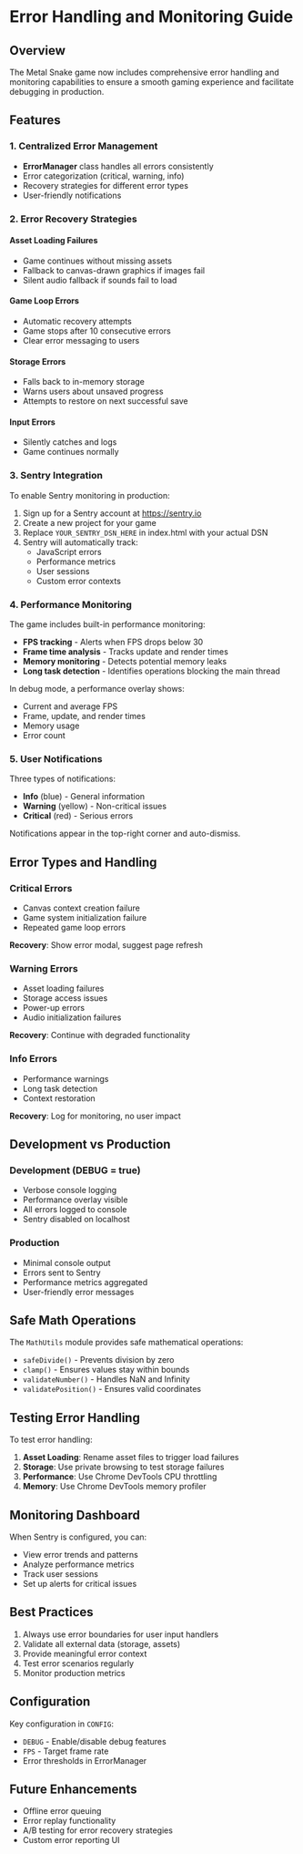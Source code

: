 # Error Handling and Monitoring Guide

## Overview

The Metal Snake game now includes comprehensive error handling and monitoring capabilities to ensure a smooth gaming experience and facilitate debugging in production.

## Features

### 1. Centralized Error Management
- **ErrorManager** class handles all errors consistently
- Error categorization (critical, warning, info)
- Recovery strategies for different error types
- User-friendly notifications

### 2. Error Recovery Strategies

#### Asset Loading Failures
- Game continues without missing assets
- Fallback to canvas-drawn graphics if images fail
- Silent audio fallback if sounds fail to load

#### Game Loop Errors
- Automatic recovery attempts
- Game stops after 10 consecutive errors
- Clear error messaging to users

#### Storage Errors
- Falls back to in-memory storage
- Warns users about unsaved progress
- Attempts to restore on next successful save

#### Input Errors
- Silently catches and logs
- Game continues normally

### 3. Sentry Integration

To enable Sentry monitoring in production:

1. Sign up for a Sentry account at https://sentry.io
2. Create a new project for your game
3. Replace `YOUR_SENTRY_DSN_HERE` in index.html with your actual DSN
4. Sentry will automatically track:
   - JavaScript errors
   - Performance metrics
   - User sessions
   - Custom error contexts

### 4. Performance Monitoring

The game includes built-in performance monitoring:

- **FPS tracking** - Alerts when FPS drops below 30
- **Frame time analysis** - Tracks update and render times
- **Memory monitoring** - Detects potential memory leaks
- **Long task detection** - Identifies operations blocking the main thread

In debug mode, a performance overlay shows:
- Current and average FPS
- Frame, update, and render times
- Memory usage
- Error count

### 5. User Notifications

Three types of notifications:
- **Info** (blue) - General information
- **Warning** (yellow) - Non-critical issues
- **Critical** (red) - Serious errors

Notifications appear in the top-right corner and auto-dismiss.

## Error Types and Handling

### Critical Errors
- Canvas context creation failure
- Game system initialization failure
- Repeated game loop errors

**Recovery**: Show error modal, suggest page refresh

### Warning Errors
- Asset loading failures
- Storage access issues
- Power-up errors
- Audio initialization failures

**Recovery**: Continue with degraded functionality

### Info Errors
- Performance warnings
- Long task detection
- Context restoration

**Recovery**: Log for monitoring, no user impact

## Development vs Production

### Development (DEBUG = true)
- Verbose console logging
- Performance overlay visible
- All errors logged to console
- Sentry disabled on localhost

### Production
- Minimal console output
- Errors sent to Sentry
- Performance metrics aggregated
- User-friendly error messages

## Safe Math Operations

The `MathUtils` module provides safe mathematical operations:
- `safeDivide()` - Prevents division by zero
- `clamp()` - Ensures values stay within bounds
- `validateNumber()` - Handles NaN and Infinity
- `validatePosition()` - Ensures valid coordinates

## Testing Error Handling

To test error handling:

1. **Asset Loading**: Rename asset files to trigger load failures
2. **Storage**: Use private browsing to test storage failures
3. **Performance**: Use Chrome DevTools CPU throttling
4. **Memory**: Use Chrome DevTools memory profiler

## Monitoring Dashboard

When Sentry is configured, you can:
- View error trends and patterns
- Analyze performance metrics
- Track user sessions
- Set up alerts for critical issues

## Best Practices

1. Always use error boundaries for user input handlers
2. Validate all external data (storage, assets)
3. Provide meaningful error context
4. Test error scenarios regularly
5. Monitor production metrics

## Configuration

Key configuration in `CONFIG`:
- `DEBUG` - Enable/disable debug features
- `FPS` - Target frame rate
- Error thresholds in ErrorManager

## Future Enhancements

- Offline error queuing
- Error replay functionality
- A/B testing for error recovery strategies
- Custom error reporting UI